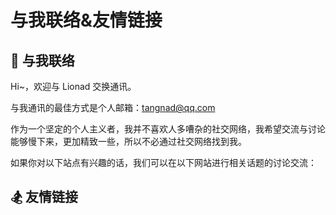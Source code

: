 # 与我联络&友情链接

## <spark>💌 与我联络</spark>

Hi~，欢迎与 Lionad 交换通讯。

与我通讯的最佳方式是个人邮箱：tangnad@qq.com

作为一个坚定的个人主义者，我并不喜欢人多嘈杂的社交网络，我希望交流与讨论能够慢下来，更加精致一些，所以不必通过社交网络找到我。

如果你对以下站点有兴趣的话，我们可以在以下网站进行相关话题的讨论交流：

<FriendLink
  img="http://image.lionad.art/mgear/image/icons/bilibili.gif"
  src="https://space.bilibili.com/6626299"
  name="哔哩哔哩"
  achieve="B站将是我近来在网络上的主要活动区域 ☀"
  :nofollow="true"
/>

<Background-Netease>
  <FriendLink
    img="http://image.lionad.art/mgear/image/icons/netease.jpg"
    src="https://music.163.com/#/user/home?id=64236446"
    name="网易云音药"
    achieve="网易云有保留一些我的吉他翻弹音频，和旧战场信息 🥃"
    :nofollow="true"
    :hoverTrigger="true"
  />
</Background-Netease>

<FriendLink
  img="http://image.lionad.art/mgear/image/icons/douban.jpg"
  src="https://www.douban.com/people/lionad/"
  name="豆瓣"
  achieve="如果你也喜爱影音书籍的话，在豆瓣可以看到我的最新动态 📕"
  :nofollow="true"
/>

<FriendLink
  img="http://image.lionad.art/mgear/image/icons/github.svg"
  src="https://github.com/Lionad-Morotar"
  name="Github"
  achieve="Github 存有本博客的源码及其它一些也许意思的东西 💻"
  :nofollow="true"
/>

<FriendLink
  img="http://image.lionad.art/mgear/image/icons/juejin.svg"
  src="https://juejin.im/user/5b209f666fb9a01e66165c5a"
  name="掘金"
  achieve="我在掘金上传一些关于我的代码生活、代码观的文章或是动态 💻"
  :nofollow="true"
/>

## <spark>🏂 友情链接</spark>

<FriendLink
  img="http://image.lionad.art/mgear/image/friends/Raptazure.png"
  src="https://raptazure.github.io"
  name="Raptazure"
  achieve="🌐"
/>

<FriendLink
  img="http://image.lionad.art/mgear/image/friends/Roki.jpg"
  src="https://blog.weekii.cn/"
  name="Roki's Blog"
  achieve="玩塔科夫玩到半夜三点 🕒"
/>

<FriendLink
  img="http://image.lionad.art/mgear/image/friends/Deeruby.jpg"
  src="https://deeruby.com"
  name="Deeruby"
  achieve="Yijun's Blog 🍺"
/>

<FriendLink
  img="http://image.lionad.art/mgear/image/friends/Wrath.png"
  src="https://wrath.cc"
  name="Wrath"
  achieve="有一部漂亮的索尼手机 📱"
/>

<FriendLink
  img="http://image.lionad.art/mgear/image/friends/Kicoe.jpg"
  src="https://www.kicoe.com/"
  name="Kicoe"
  achieve="🌐"
/>
